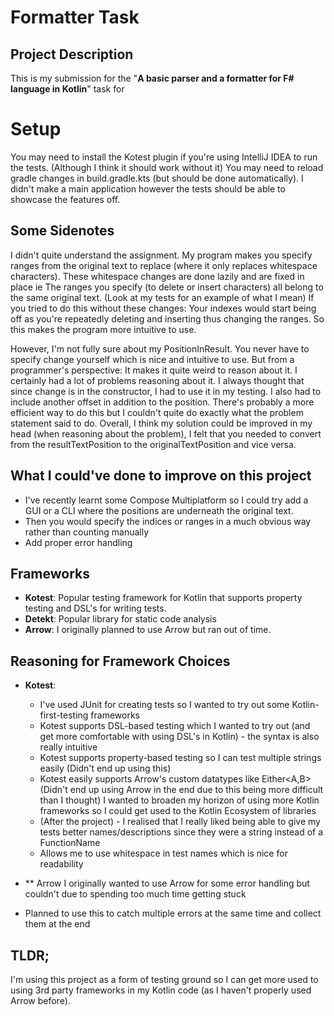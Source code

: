 # Formatter Task

## Project Description
This is my submission for the "**A basic parser and a formatter for F# language in Kotlin**" task for


# Setup
You may need to install the Kotest plugin if you're using IntelliJ IDEA to run the tests. (Although I think it should work without it)
You may need to reload gradle changes in build.gradle.kts (but should be done automatically). I didn't make a main application however the tests should be able to showcase the features off.

## Some Sidenotes
I didn't quite understand the assignment. My program makes you specify ranges from the original text to replace (where it only replaces whitespace characters). These whitespace changes are done lazily and are fixed in place ie
The ranges you specify (to delete or insert characters) all belong to the same original text. (Look at my tests for an example of what I mean)
If you tried to do this without these changes: Your indexes would start being off as you're repeatedly deleting and inserting thus changing
the ranges. So this makes the program more intuitive to use.

However, I'm not fully sure about my PositionInResult. You never have to specify change yourself which is nice and intuitive to use.
But from a programmer's perspective: It makes it quite weird to reason about it.
I certainly had a lot of problems reasoning about it. I always thought that since change is in the constructor, I had to use it in my testing.
I also had to include another offset in addition to the position.
There's probably a more efficient way to do this but I couldn't quite do exactly what the problem statement said to do.
Overall, I think my solution could be improved in my head (when reasoning about the problem), I felt that you needed to convert from
the resultTextPosition to the originalTextPosition and vice versa.

## What I could've done to improve on this project
- I've recently learnt some Compose Multiplatform so I could try add a GUI or a CLI where the positions are underneath the original text.
- Then you would specify the indices or ranges in a much obvious way rather than counting manually
- Add proper error handling

## Frameworks
- **Kotest**: Popular testing framework for Kotlin that supports property testing and DSL's for writing tests.
- **Detekt**: Popular library for static code analysis
- **Arrow**: I originally planned to use Arrow but ran out of time.

## Reasoning for Framework Choices
- **Kotest**:
  - I've used JUnit for creating tests so I wanted to try out some Kotlin- first-testing frameworks
  - Kotest supports DSL-based testing which I wanted to try out (and get more comfortable with using DSL's in Kotlin) - the syntax is also really intuitive
  - Kotest supports property-based testing so I can test multiple strings easily (Didn't end up using this)
  - Kotest easily supports Arrow's custom datatypes like Either<A,B> (Didn't end up using Arrow in the end due to this being more difficult than I thought)
    I wanted to broaden my horizon of using more Kotlin frameworks so I could get used to the Kotlin Ecosystem of libraries
  - (After the project) - I realised that I really liked being able to give my tests better names/descriptions since they were a string instead of a FunctionName
  - Allows me to use whitespace in test names which is nice for readability

- ** Arrow
  I originally wanted to use Arrow for some error handling but couldn't due to spending too much time getting stuck
- Planned to use this to catch multiple errors at the same time and collect them at the end

## TLDR;
I'm using this project as a form of testing ground so I can get more used to using 3rd party
frameworks in my Kotlin code (as I haven't properly used Arrow before).
